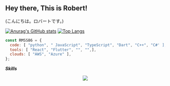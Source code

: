 ## Hey there, This is Robert!
 (こんにちは。ロバートです。)


[![Anurag's GitHub stats](https://github-readme-stats.vercel.app/api?username=RMSS86)](https://github.com/anuraghazra/github-readme-stats)
[![Top Langs](https://github-readme-stats.vercel.app/api/top-langs/?username=RMSS86&layout=donut)](https://github.com/anuraghazra/github-readme-stats)
```javascript
const RMSS86 = {
  code: [ "python", " JavaScript", "TypeScript", "Dart", "C++", "C#' ],
  tools: [ "React", "Flutter", "", "",],
  clouds: [ "AWS", "Azure" ],
};
```

***Skills***
<p align='center'>
  <a href='https://skillicons.dev'>
    <img src='https://skillicons.dev/icons?i=py,js,ts,react,nextjs,dart,flutter,cpp,cs,tensorflow,opencv,sass,tailwind,mongodb,sqlite,supabase,firebase,git,aws,azure,docker,kubernetes,css,html,express,flask,gradle,graphql,ai,blender,unity,unreal' />
  </a>
</p> 
